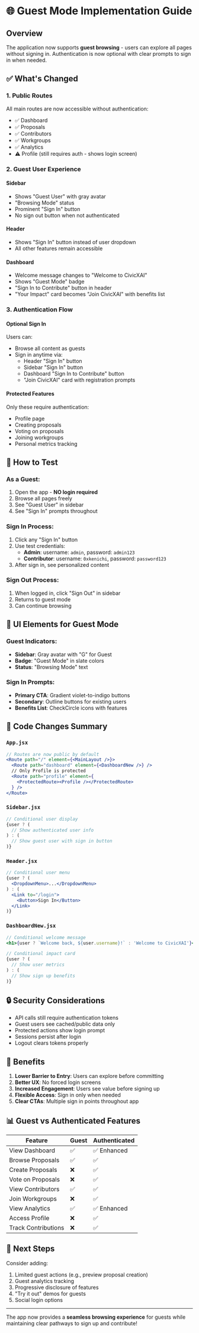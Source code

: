 # 🌐 Guest Mode Implementation Guide

## Overview
The application now supports **guest browsing** - users can explore all pages without signing in. Authentication is now optional with clear prompts to sign in when needed.

## ✅ What's Changed

### 1. **Public Routes**
All main routes are now accessible without authentication:
- ✅ Dashboard
- ✅ Proposals
- ✅ Contributors  
- ✅ Workgroups
- ✅ Analytics
- ⚠️ Profile (still requires auth - shows login screen)

### 2. **Guest User Experience**

#### **Sidebar**
- Shows "Guest User" with gray avatar
- "Browsing Mode" status
- Prominent "Sign In" button
- No sign out button when not authenticated

#### **Header**
- Shows "Sign In" button instead of user dropdown
- All other features remain accessible

#### **Dashboard**
- Welcome message changes to "Welcome to CivicXAI"
- Shows "Guest Mode" badge
- "Sign In to Contribute" button in header
- "Your Impact" card becomes "Join CivicXAI" with benefits list

### 3. **Authentication Flow**

#### **Optional Sign In**
Users can:
- Browse all content as guests
- Sign in anytime via:
  - Header "Sign In" button
  - Sidebar "Sign In" button
  - Dashboard "Sign In to Contribute" button
  - "Join CivicXAI" card with registration prompts

#### **Protected Features**
Only these require authentication:
- Profile page
- Creating proposals
- Voting on proposals
- Joining workgroups
- Personal metrics tracking

## 🚀 How to Test

### As a Guest:
1. Open the app - **NO login required**
2. Browse all pages freely
3. See "Guest User" in sidebar
4. See "Sign In" prompts throughout

### Sign In Process:
1. Click any "Sign In" button
2. Use test credentials:
   - **Admin**: username: `admin`, password: `admin123`
   - **Contributor**: username: `0xkenichi`, password: `password123`
3. After sign in, see personalized content

### Sign Out Process:
1. When logged in, click "Sign Out" in sidebar
2. Returns to guest mode
3. Can continue browsing

## 🎨 UI Elements for Guest Mode

### Guest Indicators:
- **Sidebar**: Gray avatar with "G" for Guest
- **Badge**: "Guest Mode" in slate colors
- **Status**: "Browsing Mode" text

### Sign In Prompts:
- **Primary CTA**: Gradient violet-to-indigo buttons
- **Secondary**: Outline buttons for existing users
- **Benefits List**: CheckCircle icons with features

## 📝 Code Changes Summary

### `App.jsx`
```jsx
// Routes are now public by default
<Route path="/" element={<MainLayout />}>
  <Route path="dashboard" element={<DashboardNew />} />
  // Only Profile is protected
  <Route path="profile" element={
    <ProtectedRoute><Profile /></ProtectedRoute>
  } />
</Route>
```

### `Sidebar.jsx`
```jsx
// Conditional user display
{user ? (
  // Show authenticated user info
) : (
  // Show guest user with sign in button
)}
```

### `Header.jsx`
```jsx
// Conditional user menu
{user ? (
  <DropdownMenu>...</DropdownMenu>
) : (
  <Link to="/login">
    <Button>Sign In</Button>
  </Link>
)}
```

### `DashboardNew.jsx`
```jsx
// Conditional welcome message
<h1>{user ? `Welcome back, ${user.username}!` : 'Welcome to CivicXAI'}</h1>

// Conditional impact card
{user ? (
  // Show user metrics
) : (
  // Show sign up benefits
)}
```

## 🔒 Security Considerations

- API calls still require authentication tokens
- Guest users see cached/public data only
- Protected actions show login prompt
- Sessions persist after login
- Logout clears tokens properly

## 🎯 Benefits

1. **Lower Barrier to Entry**: Users can explore before committing
2. **Better UX**: No forced login screens
3. **Increased Engagement**: Users see value before signing up
4. **Flexible Access**: Sign in only when needed
5. **Clear CTAs**: Multiple sign in points throughout app

## 📊 Guest vs Authenticated Features

| Feature | Guest | Authenticated |
|---------|-------|---------------|
| View Dashboard | ✅ | ✅ Enhanced |
| Browse Proposals | ✅ | ✅ |
| Create Proposals | ❌ | ✅ |
| Vote on Proposals | ❌ | ✅ |
| View Contributors | ✅ | ✅ |
| Join Workgroups | ❌ | ✅ |
| View Analytics | ✅ | ✅ Enhanced |
| Access Profile | ❌ | ✅ |
| Track Contributions | ❌ | ✅ |

## 🚦 Next Steps

Consider adding:
1. Limited guest actions (e.g., preview proposal creation)
2. Guest analytics tracking
3. Progressive disclosure of features
4. "Try it out" demos for guests
5. Social login options

---

The app now provides a **seamless browsing experience** for guests while maintaining clear pathways to sign up and contribute!
